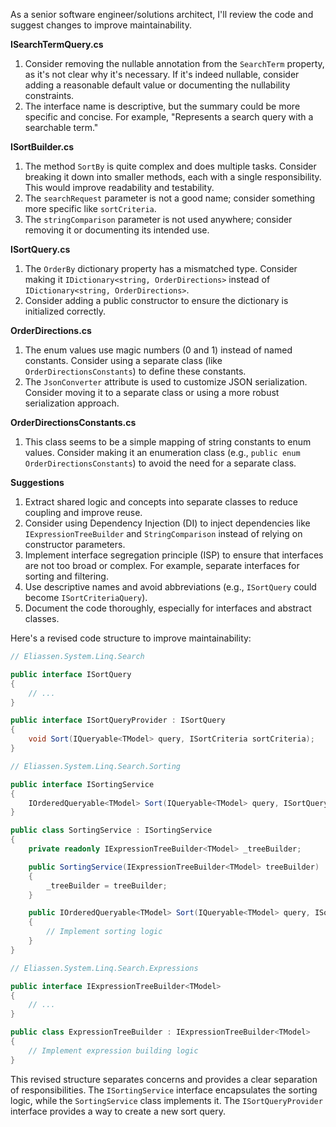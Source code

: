As a senior software engineer/solutions architect, I'll review the code and suggest changes to improve maintainability.

**ISearchTermQuery.cs**

1. Consider removing the nullable annotation from the `SearchTerm` property, as it's not clear why it's necessary. If it's indeed nullable, consider adding a reasonable default value or documenting the nullability constraints.
2. The interface name is descriptive, but the summary could be more specific and concise. For example, "Represents a search query with a searchable term."

**ISortBuilder.cs**

1. The method `SortBy` is quite complex and does multiple tasks. Consider breaking it down into smaller methods, each with a single responsibility. This would improve readability and testability.
2. The `searchRequest` parameter is not a good name; consider something more specific like `sortCriteria`.
3. The `stringComparison` parameter is not used anywhere; consider removing it or documenting its intended use.

**ISortQuery.cs**

1. The `OrderBy` dictionary property has a mismatched type. Consider making it `IDictionary<string, OrderDirections>` instead of `IDictionary<string, OrderDirections>`.
2. Consider adding a public constructor to ensure the dictionary is initialized correctly.

**OrderDirections.cs**

1. The enum values use magic numbers (0 and 1) instead of named constants. Consider using a separate class (like `OrderDirectionsConstants`) to define these constants.
2. The `JsonConverter` attribute is used to customize JSON serialization. Consider moving it to a separate class or using a more robust serialization approach.

**OrderDirectionsConstants.cs**

1. This class seems to be a simple mapping of string constants to enum values. Consider making it an enumeration class (e.g., `public enum OrderDirectionsConstants`) to avoid the need for a separate class.

**Suggestions**

1. Extract shared logic and concepts into separate classes to reduce coupling and improve reuse.
2. Consider using Dependency Injection (DI) to inject dependencies like `IExpressionTreeBuilder` and `StringComparison` instead of relying on constructor parameters.
3. Implement interface segregation principle (ISP) to ensure that interfaces are not too broad or complex. For example, separate interfaces for sorting and filtering.
4. Use descriptive names and avoid abbreviations (e.g., `ISortQuery` could become `ISortCriteriaQuery`).
5. Document the code thoroughly, especially for interfaces and abstract classes.

Here's a revised code structure to improve maintainability:
```csharp
// Eliassen.System.Linq.Search

public interface ISortQuery
{
    // ...
}

public interface ISortQueryProvider : ISortQuery
{
    void Sort(IQueryable<TModel> query, ISortCriteria sortCriteria);
}

// Eliassen.System.Linq.Search.Sorting

public interface ISortingService
{
    IOrderedQueryable<TModel> Sort(IQueryable<TModel> query, ISortQuery sortQuery);
}

public class SortingService : ISortingService
{
    private readonly IExpressionTreeBuilder<TModel> _treeBuilder;

    public SortingService(IExpressionTreeBuilder<TModel> treeBuilder)
    {
        _treeBuilder = treeBuilder;
    }

    public IOrderedQueryable<TModel> Sort(IQueryable<TModel> query, ISortQuery sortQuery)
    {
        // Implement sorting logic
    }
}

// Eliassen.System.Linq.Search.Expressions

public interface IExpressionTreeBuilder<TModel>
{
    // ...
}

public class ExpressionTreeBuilder : IExpressionTreeBuilder<TModel>
{
    // Implement expression building logic
}
```
This revised structure separates concerns and provides a clear separation of responsibilities. The `ISortingService` interface encapsulates the sorting logic, while the `SortingService` class implements it. The `ISortQueryProvider` interface provides a way to create a new sort query.